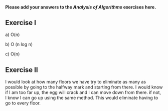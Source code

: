#### Please add your answers to the ***Analysis of  Algorithms*** exercises here.

## Exercise I

a) O(n)


b) O (n log n)


c) O(n) 

## Exercise II
I would look at how many floors we have try to eliminate as many as possible by going to the halfway mark and starting from there.  I would know if I am too far up, the egg will crack and I can move down from there.  if not, I know I can go up using the same method.  This would eliminate having to go to every floor.


